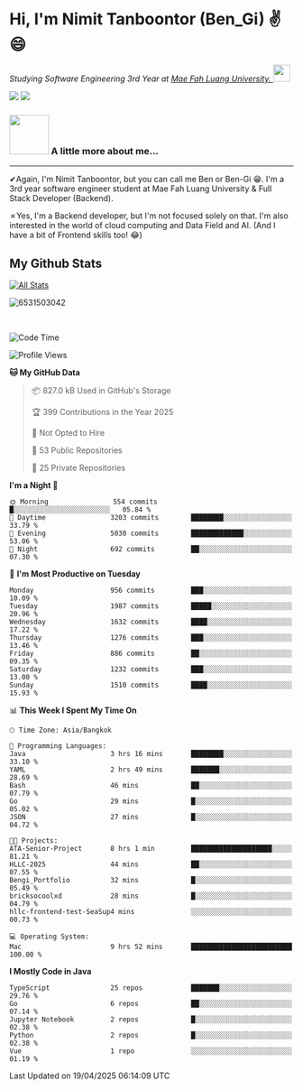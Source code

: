 # Hi, I'm Nimit Tanboontor (Ben_Gi) ✌😄
<p><em>Studying Software Engineering 3rd Year at <a href="https://en.mfu.ac.th/home.html"> Mae Fah Luang University.
</a><img src="https://media.giphy.com/media/WUlplcMpOCEmTGBtBW/giphy.gif" width="30"> </em></p>


[![](https://img.shields.io/badge/linkedin-%230077B5.svg?style=for-the-badge&logo=linkedin)]([https://www.linkedin.com/in/thanaphoom-babparn/](https://www.linkedin.com/in/nimit-tanbooutor-798139246/))
[![](https://img.shields.io/badge/Medium-12100E?style=for-the-badge&logo=medium&logoColor=white)](https://medium.com/@nimittanbooutor)

### <img src="https://media.giphy.com/media/VgCDAzcKvsR6OM0uWg/giphy.gif" width="70"> A little more about me...  

<hr> <!-- Horizontal line -->

&#10004;Again, I'm Nimit Tanboontor, but you can call me Ben or Ben-Gi 😁. I'm a 3rd year software engineer student at Mae Fah Luang University & Full Stack Developer (Backend).

&#10007;Yes, I'm a Backend developer, but I'm not focused solely on that. I'm also interested in the world of cloud computing and Data Field and AI. (And I have a bit of Frontend skills too! 😂)


## My Github Stats

[![All Stats](https://github-readme-stats.vercel.app/api?username=6531503042&show_icons=true&theme=algolia)](https://github.com/6531503042)

<p><img align="center" src="https://github-readme-streak-stats.herokuapp.com/?user=6531503042&" alt="6531503042" /></p>

<br />


<!--START_SECTION:waka-->
![Code Time](http://img.shields.io/badge/Code%20Time-475%20hrs%2027%20mins-blue)

![Profile Views](http://img.shields.io/badge/Profile%20Views-7-blue)

**🐱 My GitHub Data** 

> 📦 827.0 kB Used in GitHub's Storage 
 > 
> 🏆 399 Contributions in the Year 2025
 > 
> 🚫 Not Opted to Hire
 > 
> 📜 53 Public Repositories 
 > 
> 🔑 25 Private Repositories 
 > 
**I'm a Night 🦉** 

```text
🌞 Morning                554 commits         █░░░░░░░░░░░░░░░░░░░░░░░░   05.84 % 
🌆 Daytime                3203 commits        ████████░░░░░░░░░░░░░░░░░   33.79 % 
🌃 Evening                5030 commits        █████████████░░░░░░░░░░░░   53.06 % 
🌙 Night                  692 commits         ██░░░░░░░░░░░░░░░░░░░░░░░   07.30 % 
```
📅 **I'm Most Productive on Tuesday** 

```text
Monday                   956 commits         ███░░░░░░░░░░░░░░░░░░░░░░   10.09 % 
Tuesday                  1987 commits        █████░░░░░░░░░░░░░░░░░░░░   20.96 % 
Wednesday                1632 commits        ████░░░░░░░░░░░░░░░░░░░░░   17.22 % 
Thursday                 1276 commits        ███░░░░░░░░░░░░░░░░░░░░░░   13.46 % 
Friday                   886 commits         ██░░░░░░░░░░░░░░░░░░░░░░░   09.35 % 
Saturday                 1232 commits        ███░░░░░░░░░░░░░░░░░░░░░░   13.00 % 
Sunday                   1510 commits        ████░░░░░░░░░░░░░░░░░░░░░   15.93 % 
```


📊 **This Week I Spent My Time On** 

```text
🕑︎ Time Zone: Asia/Bangkok

💬 Programming Languages: 
Java                     3 hrs 16 mins       ████████░░░░░░░░░░░░░░░░░   33.10 % 
YAML                     2 hrs 49 mins       ███████░░░░░░░░░░░░░░░░░░   28.69 % 
Bash                     46 mins             ██░░░░░░░░░░░░░░░░░░░░░░░   07.79 % 
Go                       29 mins             █░░░░░░░░░░░░░░░░░░░░░░░░   05.02 % 
JSON                     27 mins             █░░░░░░░░░░░░░░░░░░░░░░░░   04.72 % 

🐱‍💻 Projects: 
ATA-Senior-Project       8 hrs 1 min         ████████████████████░░░░░   81.21 % 
HLLC-2025                44 mins             ██░░░░░░░░░░░░░░░░░░░░░░░   07.55 % 
Bengi_Portfolio          32 mins             █░░░░░░░░░░░░░░░░░░░░░░░░   05.49 % 
bricksocoolxd            28 mins             █░░░░░░░░░░░░░░░░░░░░░░░░   04.79 % 
hllc-frontend-test-SeaSup4 mins              ░░░░░░░░░░░░░░░░░░░░░░░░░   00.73 % 

💻 Operating System: 
Mac                      9 hrs 52 mins       █████████████████████████   100.00 % 
```

**I Mostly Code in Java** 

```text
TypeScript               25 repos            ███████░░░░░░░░░░░░░░░░░░   29.76 % 
Go                       6 repos             ██░░░░░░░░░░░░░░░░░░░░░░░   07.14 % 
Jupyter Notebook         2 repos             █░░░░░░░░░░░░░░░░░░░░░░░░   02.38 % 
Python                   2 repos             █░░░░░░░░░░░░░░░░░░░░░░░░   02.38 % 
Vue                      1 repo              ░░░░░░░░░░░░░░░░░░░░░░░░░   01.19 % 
```




 Last Updated on 19/04/2025 06:14:09 UTC
<!--END_SECTION:waka-->
